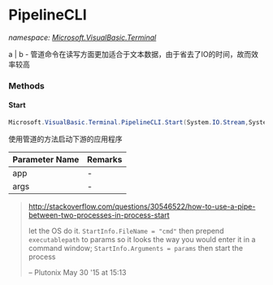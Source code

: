 ﻿# PipelineCLI
_namespace: <a href="#" onClick="load('/docs/Microsoft.VisualBasic.Terminal/index.md')">Microsoft.VisualBasic.Terminal</a>_

a | b - 管道命令在读写方面更加适合于文本数据，由于省去了IO的时间，故而效率较高



### Methods

#### Start
```csharp
Microsoft.VisualBasic.Terminal.PipelineCLI.Start(System.IO.Stream,System.String,System.String)
```
使用管道的方法启动下游的应用程序

|Parameter Name|Remarks|
|--------------|-------|
|app|-|
|args|-|

> 
>  http://stackoverflow.com/questions/30546522/how-to-use-a-pipe-between-two-processes-in-process-start
>  
>  let the OS do it. ``StartInfo.FileName = "cmd"`` then prepend ``executablepath`` to params so it looks 
>  the way you would enter it in a command window; 
>  ``StartInfo.Arguments = params`` then start the process 
>  
>  – Plutonix May 30 '15 at 15:13
>  


